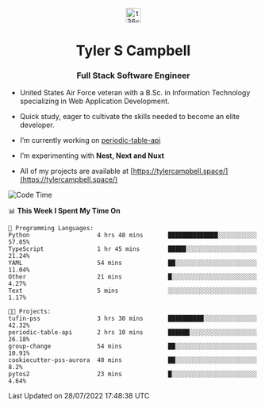 <p align="center">
<a href="https://www.linkedin.com/in/t36campbell" target="blank"><img align="center" src="https://ik.imagekit.io/t36campbell/Portfolio/linkedin.png.original_m8bbGgPh6.png" alt="t36campbell" height="30" width="30" /></a>
</p>
<h1 align="center">Tyler S Campbell</h1>
<h3 align="center">Full Stack Software Engineer</h3>

* United States Air Force veteran with a B.Sc. in Information Technology specializing in Web Application Development. 

* Quick study, eager to cultivate the skills needed to become an elite developer.

* I’m currently working on [periodic-table-api](https://github.com/t36campbell/periodic-table-api)

* I’m experimenting with **Nest, Next and Nuxt**

* All of my projects are available at [https://tylercampbell.space/](https://tylercampbell.space/)

<!--START_SECTION:waka-->
![Code Time](http://img.shields.io/badge/Code%20Time-1%2C716%20hrs%2048%20mins-blue)

📊 **This Week I Spent My Time On** 

```text
💬 Programming Languages: 
Python                   4 hrs 48 mins       ██████████████░░░░░░░░░░░   57.85% 
TypeScript               1 hr 45 mins        █████░░░░░░░░░░░░░░░░░░░░   21.24% 
YAML                     54 mins             ██░░░░░░░░░░░░░░░░░░░░░░░   11.04% 
Other                    21 mins             █░░░░░░░░░░░░░░░░░░░░░░░░   4.27% 
Text                     5 mins              ░░░░░░░░░░░░░░░░░░░░░░░░░   1.17%

🐱‍💻 Projects: 
tufin-pss                3 hrs 30 mins       ██████████░░░░░░░░░░░░░░░   42.32% 
periodic-table-api       2 hrs 10 mins       ██████░░░░░░░░░░░░░░░░░░░   26.18% 
group-change             54 mins             ██░░░░░░░░░░░░░░░░░░░░░░░   10.91% 
cookiecutter-pss-aurora  40 mins             ██░░░░░░░░░░░░░░░░░░░░░░░   8.2% 
pytos2                   23 mins             █░░░░░░░░░░░░░░░░░░░░░░░░   4.64%

```


 Last Updated on 28/07/2022 17:48:38 UTC
<!--END_SECTION:waka-->
